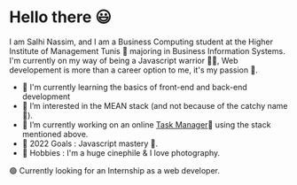 # Hello there 😃
I am Salhi Nassim, and I am a Business Computing student at the Higher Institute of Management Tunis 🏫 majoring in Business Information Systems.
I'm currently on my way of being a Javascript warrior 💂‍♂️, Web developement is more than a career option to me, it's my passion 🤟. 
- 👋  I'm currently learning the basics of front-end and back-end development
- 👀 I’m interested in the MEAN stack (and not because of the catchy name 👀).
- 🌱 I’m currently working on an online [Task Manager](https://github.com/Salhi21/task-manager)📓 using the stack mentioned above.
- 🥅 2022 Goals : Javascript mastery 🥇.
- 🔰 Hobbies : I'm a huge cinephile & I love photography.

🟢 Currently looking for an Internship as a web developer.

<!---
Salhi21/Salhi21 is a ✨ special ✨ repository because its `README.md` (this file) appears on your GitHub profile.
You can click the Preview link to take a look at your changes.
--->
